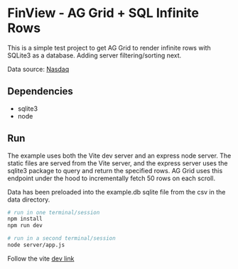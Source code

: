 # FinView - AG Grid + SQL Infinite Rows

This is a simple test project to get AG Grid to render infinite rows with
SQLite3 as a database. Adding server filtering/sorting next.

Data source: [Nasdaq](https://www.nasdaq.com/market-activity/stocks/aapl/historical?page=1&rows_per_page=10&timeline=y10)

## Dependencies

- sqlite3
- node

## Run

The example uses both the Vite dev server and an express node server. The
static files are served from the Vite server, and the express server uses
the sqlite3 package to query and return the specified rows. AG Grid uses this
endpoint under the hood to incrementally fetch 50 rows on each scroll.

Data has been preloaded into the example.db sqlite file from the csv in the
data directory.

```bash
# run in one terminal/session
npm install
npm run dev
```

```bash
# run in a second terminal/session
node server/app.js
```

Follow the vite [dev link](http://localhost:5173)
